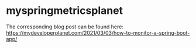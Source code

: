 # myspringmetricsplanet

The corresponding blog post can be found here: https://mydeveloperplanet.com/2021/03/03/how-to-monitor-a-spring-boot-app/
